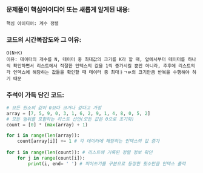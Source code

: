 ### 문제풀이 핵심아이디어 또는 새롭게 알게된 내용:
    핵심 아이디어: 계수 정렬 

### 코드의 시간복잡도와 그 이유:
    O(N+K)
    이유: 데이터의 개수를 N, 데이터 중 최대값의 크기를 K라 할 때, 앞에서부터 데이터를 하나씩 확인하면서 리스트에서 적절한 인덱스의 값을 1씩 증가시킬 뿐만 아니라, 추후에 리스트의 각 인덱스에 해당하는 값들을 확인할 때 데이터 중 최대ㅏㄱㅄ의 크기만큼 반복을 수행해야 하기 때문
    
### 주석이 가득 담긴 코드:
```python
# 모든 원소의 값이 0보다 크거나 같다고 가정
array = [7, 5, 9, 0, 3, 1, 6, 2, 9, 1, 4, 8, 0, 5, 2]
# 모든 범위를 포함하는 리스트 선언(모든 값은 0으로 초기화)
count = [0] * (max(array) + 1)

for i in range(len(array)):
    count[array[i]] += 1 # 각 데이터에 해당하는 인덱스의 값 증가
    
for i in range(len(count)): # 리스트에 기록된 정렬 정보 확인
    for j in range(count[i]):
        print(i, end= ' ') # 띄어쓰기를 구분으로 등장한 횟수만큼 인덱스 출력

```
